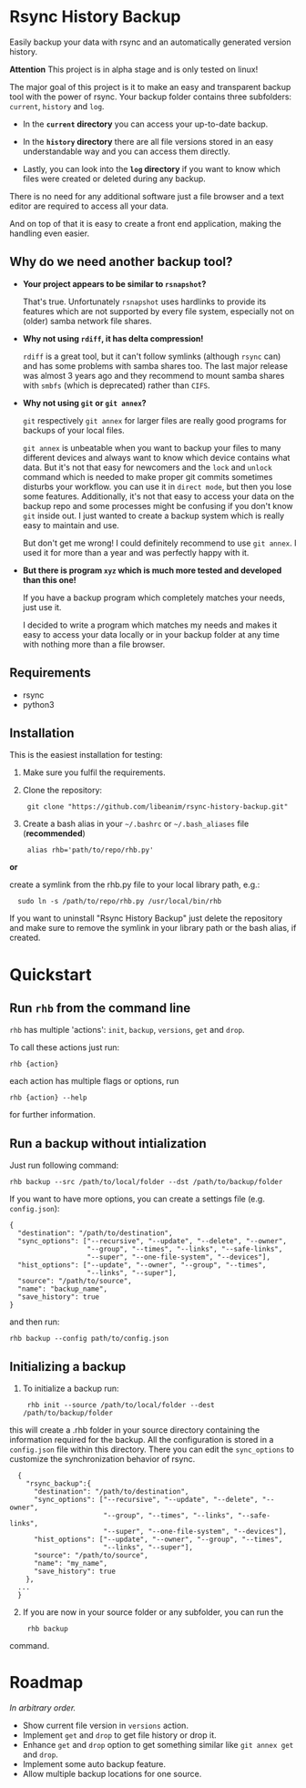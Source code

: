 # Rsync History Backup

Easily backup your data with rsync and an automatically generated version history.

**Attention** This project is in alpha stage and is only tested on linux!

The major goal of this project is it to make an easy and transparent backup tool
with the power of rsync.
Your backup folder contains three subfolders: `current`, `history` and `log`.

* In the **`current` directory** you can access your up-to-date backup.

* In the **`history` directory** there are all file versions stored in an easy
  understandable way and you can access them directly.

* Lastly, you can look into the **`log` directory** if you want to know which
  files were created or deleted during any backup.

There is no need for any additional software just a file browser and a text
editor are required to access all your data.

And on top of that it is easy to create a front end application, making the
handling even easier.

## Why do we need another backup tool?

* **Your project appears to be similar to `rsnapshot`?**

  That's true. Unfortunately `rsnapshot` uses hardlinks to provide its features
  which are not supported by every file system, especially not on (older) samba
  network file shares.

* **Why not using `rdiff`, it has delta compression!**

  `rdiff` is a great tool, but it can't follow symlinks (although `rsync` can)
  and has some problems with samba shares too. The last major release was almost
  3 years ago and they recommend to mount samba shares with `smbfs` (which is
  deprecated) rather than `CIFS`.

* **Why not using `git` or `git annex`?**

  `git` respectively `git annex` for larger files are really good programs for
  backups of your local files.

  `git annex` is unbeatable when you want to backup your files
  to many different devices and always want to know which device contains what
  data. But it's not that easy for newcomers and the `lock` and `unlock`
  command which is needed to make proper git commits sometimes disturbs your
  workflow. you can use it in `direct mode`, but then you lose some features.
  Additionally, it's not that easy to access your data on the backup repo and
  some processes might be confusing if you don't know `git` inside out.
  I just wanted to create a backup system which is really easy to maintain and
  use.

  But don't get me wrong! I could definitely recommend to use `git annex`. I used
  it for more than a year and was perfectly happy with it.

* **But there is program `xyz` which is much more tested and developed than this one!**

  If you have a backup program which completely matches your needs, just use it.

  I decided to write a program which matches my needs and makes it easy to
  access your data locally or in your backup folder at any time with nothing
  more than a file browser.

## Requirements

* rsync
* python3

## Installation

This is the easiest installation for testing:

1. Make sure you fulfil the requirements.

2. Clone the repository:

        git clone "https://github.com/libeanim/rsync-history-backup.git"


3. Create a bash alias in your `~/.bashrc` or `~/.bash_aliases` file (**recommended**)

        alias rhb='path/to/repo/rhb.py'

  **or**

  create a symlink from the rhb.py file to your local library path, e.g.:

      sudo ln -s /path/to/repo/rhb.py /usr/local/bin/rhb

If you want to uninstall "Rsync History Backup" just delete the repository and
make sure to remove the symlink in your library path or the bash alias, if
created.


# Quickstart

## Run `rhb` from the command line

`rhb` has multiple 'actions': `init`, `backup`, `versions`, `get` and `drop`.

To call these actions just run:

    rhb {action}

each action has multiple flags or options, run

    rhb {action} --help

for further information.

## Run a backup without intialization

Just run following command:

    rhb backup --src /path/to/local/folder --dst /path/to/backup/folder

If you want to have more options, you can create a settings file (e.g. `config.json`):

    {
      "destination": "/path/to/destination",
      "sync_options": ["--recursive", "--update", "--delete", "--owner",
                       "--group", "--times", "--links", "--safe-links",
                       "--super", "--one-file-system", "--devices"],
      "hist_options": ["--update", "--owner", "--group", "--times",
                       "--links", "--super"],
      "source": "/path/to/source",
      "name": "backup_name",
      "save_history": true
    }

and then run:

    rhb backup --config path/to/config.json


## Initializing a backup

1. To initialize a backup run:

        rhb init --source /path/to/local/folder --dest /path/to/backup/folder

  this will create a .rhb folder in your source directory containing the
  information required for the backup.
  All the configuration is stored in a `config.json` file within this directory.
  There you can edit the `sync_options` to customize the synchronization behavior
  of rsync.

      {
        "rsync_backup":{
          "destination": "/path/to/destination",
          "sync_options": ["--recursive", "--update", "--delete", "--owner",
                           "--group", "--times", "--links", "--safe-links",
                           "--super", "--one-file-system", "--devices"],
          "hist_options": ["--update", "--owner", "--group", "--times",
                           "--links", "--super"],
          "source": "/path/to/source",
          "name": "my_name",
          "save_history": true
        },
      ...
      }

2. If you are now in your source folder or any subfolder, you can run the

        rhb backup

  command.


# Roadmap

*In arbitrary order.*

* Show current file version in `versions` action.
* Implement `get` and `drop` to get file history or drop it.
* Enhance `get` and `drop` option to get something similar like `git annex get` and `drop`.
* Implement some auto backup feature.
* Allow multiple backup locations for one source.
